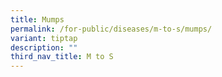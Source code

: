 ```yaml
---
title: Mumps
permalink: /for-public/diseases/m-to-s/mumps/
variant: tiptap
description: ""
third_nav_title: M to S
---
```

